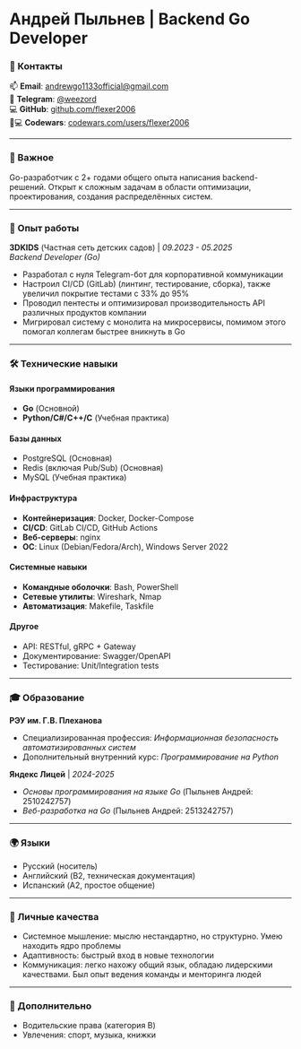 # Андрей Пыльнев | Backend Go Developer

### 📍 Контакты
📫 **Email**: [andrewgo1133official@gmail.com](mailto:andrewgo1133official@gmail.com)  
📱 **Telegram**: [@weezord](https://t.me/weezord)  
💻 **GitHub**: [github.com/flexer2006](https://github.com/flexer2006)  
🧑💻 **Codewars**: [codewars.com/users/flexer2006](https://codewars.com/users/flexer2006)  

---

### 🎯 Важное
Go-разработчик с 2+ годами общего опыта написания backend-решений.
Открыт к сложным задачам в области оптимизации, проектирования, создания распределённых систем.

---

### 💼 Опыт работы

**3DKIDS** (Частная сеть детских садов) | *09.2023 - 05.2025*  
*Backend Developer (Go)*  
- Разработал с нуля Telegram-бот для корпоративной коммуникации
- Настроил CI/CD (GitLab) (линтинг, тестирование, сборка), также увеличил покрытие тестами с 33% до 95%
- Проводил пентесты и оптимизировал производительность API различных продуктов компании
- Мигрировал систему с монолита на микросервисы, помимом этого помогал коллегам быстрее вникнуть в Go

---

### 🛠 Технические навыки

#### Языки программирования
- **Go** (Основной)
- **Python/C#/C++/C** (Учебная практика)

#### Базы данных
- PostgreSQL (Основная)
- Redis (включая Pub/Sub) (Основная)
- MySQL (Учебная практика)

#### Инфраструктура
- **Контейнеризация**: Docker, Docker-Compose
- **CI/CD**: GitLab CI/CD, GitHub Actions
- **Веб-серверы**: nginx
- **ОС**: Linux (Debian/Fedora/Arch), Windows Server 2022

#### Системные навыки
- **Командные оболочки**: Bash, PowerShell
- **Сетевые утилиты**: Wireshark, Nmap
- **Автоматизация**: Makefile, Taskfile

#### Другое
- API: RESTful, gRPC + Gateway
- Документирование: Swagger/OpenAPI
- Тестирование: Unit/Integration tests

---

### 🎓 Образование

**РЭУ им. Г.В. Плеханова**  
- Специализированная профессия: *Информационная безопасность автоматизированных систем*
- Дополнительный внутренний курс: *Программирование на Python*

**Яндекс Лицей** | *2024-2025*  
- *Основы программирования на языке Go* (Пыльнев Андрей: 2510242757)
- *Веб-разработка на Go* (Пыльнев Андрей: 2513242757)

---

### 🌍 Языки
- Русский (носитель)
- Английский (B2, техническая документация)
- Испанский (A2, простое общение)

---

### 🧠 Личные качества
- Системное мышление: мыслю нестандартно, но структурно. Умею находить ядро проблемы
- Адаптивность: быстрый вход в новые технологии
- Коммуникация: легко нахожу общий язык, обладаю лидерскими качествами. Был опыт ведения команды и менторинга людей

---

### 🎨 Дополнительно
- Водительские права (категория B)
- Увлечения: спорт, музыка, книжки
